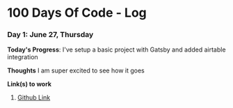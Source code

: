 # 100 Days Of Code - Log

### Day 1: June 27, Thursday

**Today's Progress**: I've setup a basic project with Gatsby and added airtable integration

**Thoughts** I am super excited to see how it goes

**Link(s) to work**
1. [Github Link](https://github.com/yeswanth/which-tv-show-to-watch)

